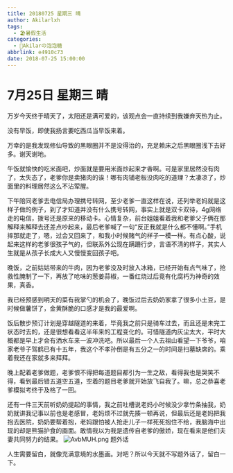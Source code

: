 ```yaml
---
title: 20180725 星期三 晴
author: Akilarlxh
tags:
  - 🏖️暑假生活
categories:
  - 🍬Akilarの泡泡糖
abbrlink: e4910c73
date: 2018-07-25 15:00:00
---
```

# 7月25日 星期三 晴

万岁今天终于晴天了，太阳还是满可爱的，该观点会一直持续到我嫌弃天热为止。

没有早饭，即使我扬言要吃西瓜当早饭来着。

万幸的是我发现修仙导致的黑眼圈并不是没得治的，充足赖床之后黑眼圈浅下去好多。谢天谢地。

午饭就愉快的吃米面吧，炒面就是要用米面炒起来才香啊。可是家里居然没有肉了，太失态了，老爹你是卖猪肉的诶！哪有肉铺老板没肉吃的道理？太凄凉了，炒面里的料理居然这么不沾荤腥。

下午陪同老爹去电信局办理携号转网，至少老爹一直这样在说，还列举老妈就是这样子做的例子，到了才知道并没有什么携号转网，事实上就是双卡双待，4g网络走的电信，拨号还是原来的移动卡。心情复杂，前台姐姐看着我和老爹父子俩在那解释来解释去还差点吵起来，最后老爹喊了一句“反正我就是什么都不懂啊。”手机摔那就走了，嗯，过会又回来了，和我小时候赌气的样子一模一样。有点心酸，说起来这样的老爹很孩子气的，但联系外公现在蹒跚行步，言语不清的样子，其实人生就是从孩子长成大人又慢慢变回孩子吧。

晚饭，之前姑姑带来的牛肉，因为老爹没及时放入冰箱，已经开始有点气味了，抢救性腌制了一下，再放了呛味的葱姜蒜椒，一番红烧过后竟有化腐朽为神奇的效果，真香。

我已经预感到明天的菜有我掌勺的机会了，晚饭过后去奶奶家拿了很多小土豆，是时候做薯饼了，金黄酥脆的口感才是我的最爱啊。

饭后散步预订计划是穿越隧道的来着，毕竟我之前只是骑车过去，而且还是未完工状态时去的，还是很想看看这半年来的工程变化的。可惜隧道内灰尘太大，平时大概都是早上才会有洒水车来一波冲洗吧。所以最后一个人去祖山看望一下爷爷，咱家老爷子驾鹤已有十五年，我这个不孝孙倒是有五分之一的时间是扫墓缺席的。乘着我还在家就多来拜拜。

晚上配着老爹做题，老爹恨不得把每道题目都引为一生之敌，看得我也是哭笑不得，看到最后错五道空五道，空着的题目老爹就开始放飞自我了。嘛，总之恭喜老爹模拟考终于及格了一回。

还有一件三天前听奶奶提起的事情，我之前吐槽说老妈小时候没少拿竹条抽我，奶奶就讲我记事以前也是老感冒，老妈烦不过就先揍一顿再说，但最后还是老妈把我抱去医院，奶奶要帮着抱，老妈跟怕被人抢走儿子一样死死抱住不给，我脑海中出现的却是熊猫护食的画面。敢情我以为我是遗传自老爹的傲娇，现在看来是他们夫妻共同努力的结果。
![AvbMUH.png](https://s2.ax1x.com/2019/04/16/AvbMUH.png)
题外话

人生需要留白，就像充满意境的水墨画。对吧？所以今天就不写题外话了，留白一下。

